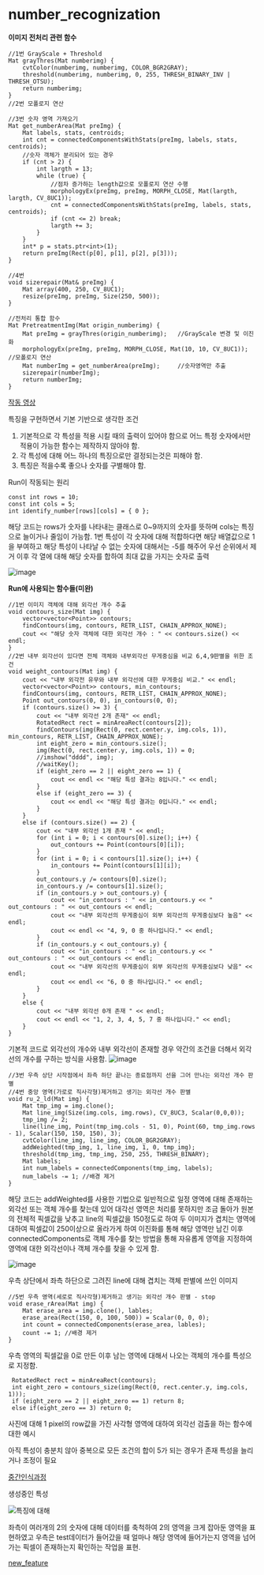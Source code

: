 # number_recognization

**이미지 전처리 관련 함수**
```
//1번 GrayScale + Threshold
Mat grayThres(Mat numberimg) {
    cvtColor(numberimg, numberimg, COLOR_BGR2GRAY);
    threshold(numberimg, numberimg, 0, 255, THRESH_BINARY_INV | THRESH_OTSU);
    return numberimg;
}
//2번 모폴로지 연산

//3번 숫자 영역 가져오기
Mat get_numberArea(Mat preImg) {
    Mat labels, stats, centroids;
    int cnt = connectedComponentsWithStats(preImg, labels, stats, centroids);
    //숫자 객체가 분리되어 있는 경우
    if (cnt > 2) {
        int largth = 13;
        while (true) {
            //점차 증가하는 length값으로 모폴로지 연산 수행
            morphologyEx(preImg, preImg, MORPH_CLOSE, Mat(largth, largth, CV_8UC1));
            cnt = connectedComponentsWithStats(preImg, labels, stats, centroids);
            if (cnt <= 2) break;
            largth += 3;
        }
    }
    int* p = stats.ptr<int>(1);
    return preImg(Rect(p[0], p[1], p[2], p[3]));
}

//4번
void sizerepair(Mat& preImg) {
    Mat array(400, 250, CV_8UC1);
    resize(preImg, preImg, Size(250, 500));
}

//전처리 통합 함수
Mat PretreatmentImg(Mat origin_numberimg) {
    Mat preImg = grayThres(origin_numberimg);   //GrayScale 변경 및 이진화
    morphologyEx(preImg, preImg, MORPH_CLOSE, Mat(10, 10, CV_8UC1)); //모폴로지 연산
    Mat numberImg = get_numberArea(preImg);     //숫자영역만 추출
    sizerepair(numberImg);
    return numberImg;
}
```

[작동 영상](https://youtu.be/G28ypY8kamA)

특징을 구현하면서 기본 기반으로 생각한 조건
1. 기본적으로 각 특성을 적용 시킬 때의 출력이 있어야 함으로 어느 특정 숫자에서만 적용이 가능한 함수는 제작하지 않아야 함.
2. 각 특성에 대해 어느 하나의 특징으로만 결정되는것은 피해야 함.
3. 특징은 적을수록 좋으나 숫자를 구별해야 함.

Run이 작동되는 원리
```
const int rows = 10;
const int cols = 5;
int identify_number[rows][cols] = { 0 };
```
해당 코드는 rows가 숫자를 나타내는 클래스로 0~9까지의 숫자를 뜻하며 cols는 특징으로 늘이거나 줄임이 가능함.
1번 특성이 각 숫자에 대해 적합하다면 해당 배열값으로 1을 부여하고 해당 특성이 나타날 수 없는 숫자에 대해서는 -5를 해주어 우선 순위에서 제거
이후 각 열에 대해 해당 숫자를 합하여 최대 값을 가지는 숫자로 출력

![image](https://github.com/kCW-tb/number_recognization/assets/71691159/e3070154-b90b-42e8-a878-869424237a09)


**Run에 사용되는 함수들(미완)**

```
//1번 이미지 객체에 대해 외각선 개수 추출
void contours_size(Mat img) {
    vector<vector<Point>> contours;
    findContours(img, contours, RETR_LIST, CHAIN_APPROX_NONE);
    cout << "해당 숫자 객체에 대한 외각선 개수 : " << contours.size() << endl;
}
//2번 내부 외각선이 있다면 전체 객체와 내부외각선 무게중심을 비교 6,4,9판별을 위한 조건
void weight_contours(Mat img) {
    cout << "내부 외각전 유무와 내부 외각선에 대한 무게중심 비교." << endl;
    vector<vector<Point>> contours, min_contours;
    findContours(img, contours, RETR_LIST, CHAIN_APPROX_NONE);
    Point out_contours(0, 0), in_contours(0, 0);
    if (contours.size() >= 3) {
        cout << "내부 외각선 2개 존재" << endl;
        RotatedRect rect = minAreaRect(contours[2]);
        findContours(img(Rect(0, rect.center.y, img.cols, 1)), min_contours, RETR_LIST, CHAIN_APPROX_NONE);
        int eight_zero = min_contours.size();
        img(Rect(0, rect.center.y, img.cols, 1)) = 0;
        //imshow("dddd", img);
        //waitKey();
        if (eight_zero == 2 || eight_zero == 1) {
            cout << endl << "해당 특성 결과는 8입니다." << endl;
        }
        else if (eight_zero == 3) {
            cout << endl << "해당 특성 결과는 0입니다." << endl;
        }
    }
    else if (contours.size() == 2) {
        cout << "내부 외각선 1개 존재 " << endl;
        for (int i = 0; i < contours[0].size(); i++) {
            out_contours += Point(contours[0][i]);
        }
        for (int i = 0; i < contours[1].size(); i++) {
            in_contours += Point(contours[1][i]);
        }
        out_contours.y /= contours[0].size();
        in_contours.y /= contours[1].size();
        if (in_contours.y > out_contours.y) {
            cout << "in_contours : " << in_contours.y << " out_contours : " << out_contours << endl;
            cout << "내부 외각선의 무게중심이 외부 외각선의 무게중심보다 높음" << endl;
            cout << endl << "4, 9, 0 중 하나입니다." << endl;
        }
        if (in_contours.y < out_contours.y) {
            cout << "in_contours : " << in_contours.y << " out_contours : " << out_contours << endl;
            cout << "내부 외각선의 무게중심이 외부 외각선의 무게중심보다 낮음" << endl;
            cout << endl << "6, 0 중 하나입니다." << endl;
        }
    }
    else {
        cout << "내부 외각선 0개 존재 " << endl;
        cout << endl << "1, 2, 3, 4, 5, 7 중 하나입니다." << endl;
    }
}
```
기본적 코드로 외각선의 개수와 내부 외각선이 존재할 경우 약간의 조건을 더해서 외각선의 개수를 구하는 방식을 사용함.
![image](https://github.com/kCW-tb/number_recognization/assets/71691159/84b21052-47c0-4367-9575-dad620d365af)

```
//3번 우측 상단 시작점에서 좌측 하단 끝나는 종료점까지 선을 그어 만나는 외각선 개수 판별
//4번 중앙 영역(가로로 직사각형)제거하고 생기는 외각선 개수 판별
void ru_2_ld(Mat img) {
    Mat tmp_img = img.clone();
    Mat line_img(Size(img.cols, img.rows), CV_8UC3, Scalar(0,0,0));
    tmp_img /= 2;
    line(line_img, Point(tmp_img.cols - 51, 0), Point(60, tmp_img.rows - 1), Scalar(150, 150, 150), 3);
    cvtColor(line_img, line_img, COLOR_BGR2GRAY);
    addWeighted(tmp_img, 1, line_img, 1, 0, tmp_img);
    threshold(tmp_img, tmp_img, 250, 255, THRESH_BINARY);
    Mat labels;
    int num_labels = connectedComponents(tmp_img, labels);
    num_labels -= 1; //배경 제거
}
```
해당 코드는 addWeighted를 사용한 기법으로 일반적으로 일정 영역에 대해 존재하는 외각선 또는 객체 개수를 찾는데 있어 대각선 영역은 처리를 못하지만 조금 돌아가 원본의 전체적 픽셀값을 낮추고 line의 픽셀값을 150정도로 하여 두 이미지가 겹치는 영역에 대하여 픽셀값이 250이상으로 올라가게 하여 이진화를 통해 해당 영역만 남긴 이후 connectedComponents로 객체 개수를 찾는 방법을 통해 자유롭게 영역을 지정하여 영역에 대한 외각선이나 객체 개수를 찾을 수 있게 함.

![image](https://github.com/kCW-tb/number_recognization/assets/71691159/9b11c592-e99d-491e-85a0-3cc01a086ea3)

우측 상단에서 좌측 하단으로 그려진 line에 대해 겹치는 객체 판별에 쓰인 이미지

```
//5번 우측 영역(세로로 직사각형)제거하고 생기는 외각선 개수 판별 - stop
void erase_rArea(Mat img) {
    Mat erase_area = img.clone(), lables;
    erase_area(Rect(150, 0, 100, 500)) = Scalar(0, 0, 0);
    int count = connectedComponents(erase_area, lables);
    count -= 1; //배경 제거
}
```
우측 영역의 픽셀값을 0로 만든 이후 남는 영역에 대해서 나오는 객체의 개수를 특성으로 지정함.



```
 RotatedRect rect = minAreaRect(contours);
 int eight_zero = contours_size(img(Rect(0, rect.center.y, img.cols, 1)));
 if (eight_zero == 2 || eight_zero == 1) return 8;
 else if(eight_zero == 3) return 0;
```
사진에 대해 1 pixel의 row값을 가진 사각형 영역에 대하여 외각선 검출을 하는 함수에 대한 예시



아직 특성이 충분치 않아 중복으로 모든 조건의 합이 5가 되는 경우가 존재 특성을 늘리거나 조정이 필요

[중간인식과정](https://youtu.be/wSoOFS5d_Bc)


생성중인 특성

![특징에 대해](https://github.com/kCW-tb/number_recognization/assets/71691159/ebbe0ad0-c9fc-456c-a8f9-dffc12793fa6)


좌측이 여러개의 2의 숫자에 대해 데이터를 축척하여 2의 영역을 크게 잡아둔 영역을 표현하였고
우측은 test데이터가 들어갔을 때 얼마나 해당 영역에 들어가는지 영역을 넘어가는 픽셀이 존재하는지 확인하는 작업을 표현.


[new_feature](https://www.youtube.com/watch?v=doh0jG_VhyA)
